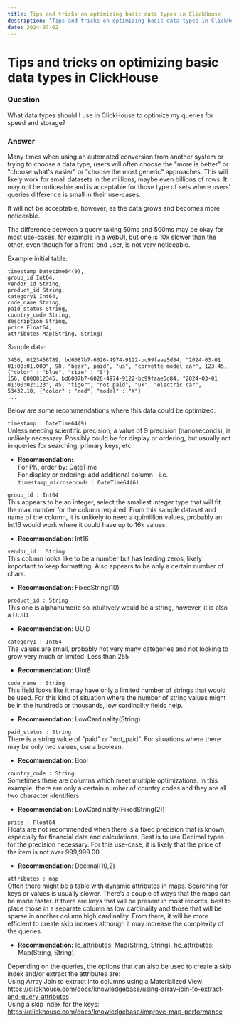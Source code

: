 ```yaml
---
title: Tips and tricks on optimizing basic data types in ClickHouse
description: "Tips and tricks on optimizing basic data types in ClickHouse"
date: 2024-07-02
---
```


# Tips and tricks on optimizing basic data types in ClickHouse

### Question

What data types should I use in ClickHouse to optimize my queries for speed and storage?

<!-- truncate -->

### Answer

Many times when using an automated conversion from another system or trying to choose a data type, users will often choose the "more is better" or "choose what's easier" or "choose the most generic" approaches.  This will likely work for small datasets in the millions, maybe even billions of rows.  It may not be noticeable and is acceptable for those type of sets where users' queries difference is small in their use-cases.

It will not be acceptable, however, as the data grows and becomes more noticeable.

The difference between a query taking 50ms and 500ms may be okay for most use-cases, for example in a webUI, but one is 10x slower than the other, even though for a front-end user, is not very noticeable. 

Example initial table:
```
timestamp Datetime64(9),
group_id Int64,
vendor_id String,
product_id String,
category1 Int64,
code_name String,
paid_status String,
country_code String,
description String,
price Float64,
attributes Map(String, String)
```

Sample data:
```
3456, 0123456789, bd6087b7-6026-4974-9122-bc99faae5d84, "2024-03-01 01:00:01.000", 98, "bear", paid", "us", "corvette model car", 123.45, {"color" : "blue", "size" : "S"}
156, 0000012345, bd6087b7-6026-4974-9122-bc99faae5d84, "2024-03-01 01:00:02:123", 45, "tiger", "not paid", "uk", "electric car", 53432.10, {"color" : "red", "model" : "X"} 
...
```

Below are some recommendations where this data could be optimized:

`timestamp : DateTime64(9)`  
Unless needing scientific precision, a value of 9 precision (nanoseconds), is unlikely necessary. Possibly could be for display or ordering, but usually not in queries for searching, primary keys, etc.
+ **Recommendation:**  
For PK, order by:  DateTime  
For display or ordering: add additional column - i.e. `timestamp_microseconds : DateTime64(6)`  

`group_id : Int64`  
This appears to be an integer, select the smallest integer type that will fit the max number for the column required.  From this sample dataset and name of the column, it is unlikely to need a quintillion values, probably an Int16 would work where it could have up to 16k values.
- **Recommendation**: Int16

`vendor_id : String`  
This column looks like to be a number but has leading zeros, likely important to keep formatting. Also appears to be only a certain number of chars.
- **Recommendation**: FixedString(10)

`product_id : String`  
This one is alphanumeric so intuitively would be a string, however, it is also a UUID. 
- **Recommendation**: UUID

`category1 : Int64`  
The values are small, probably not very many categories and not looking to grow very much or limited. Less than 255
- **Recommendation**: UInt8

`code_name : String`  
This field looks like it may have only a limited number of strings that would be used.
For this kind of situation where the number of string values might be in the hundreds or thousands, low cardinality fields help.
- **Recommendation**: LowCardinality(String)

`paid_status : String`  
There is a string value of "paid" or "not_paid". For situations where there may be only two values, use a boolean.
- **Recommendation**: Bool

`country_code : String`  
Sometimes there are columns which meet multiple optimizations. In this example, there are only a certain number of country codes and they are all two character identifiers.
- **Recommendation**: LowCardinality(FixedString(2))

`price : Float64`  
Floats are not recommended when there is a fixed precision that is known, especially for financial data and calculations. Best is to use Decimal types for the precision necessary. For this use-case, it is likely that the price of the item is not over 999,999.00
- **Recommendation**: Decimal(10,2)

`attributes : map`  
Often there might be a table with dynamic attributes in maps. Searching for keys or values is usually slower. There’s a couple of ways that the maps can be made faster. If there are keys that will be present in most records, best to place those in a separate column as low cardinality and those that will be sparse in another column high cardinality. From there, it will be more efficient to create skip indexes although it may increase the complexity of the queries.
- **Recommendation:** lc_attributes: Map(String, String), hc_attributes: Map(String, String).  

Depending on the queries, the options that can also be used to create a skip index and/or extract the attributes are:  
Using Array Join to extract into columns using a Materialized View:
https://clickhouse.com/docs/knowledgebase/using-array-join-to-extract-and-query-attributes  
Using a skip index for the keys:
https://clickhouse.com/docs/knowledgebase/improve-map-performance